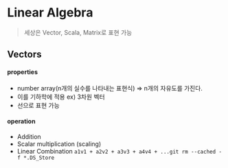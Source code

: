 # Linear Algebra

> 세상은 Vector, Scala, Matrix로 표현 가능 

## Vectors
#### properties
- number array(n개의 실수를 나타내는 표현식) => n개의 자유도를 가진다.
- 이를 기하학에 적용 ex) 3차원 벡터
- 선으로 표현 가능

#### operation
- Addition
- Scalar multiplication (scaling)
- Linear Combination
``
  a1v1 + a2v2 + a3v3 + a4v4 + ...git rm --cached -f *.DS_Store
``

